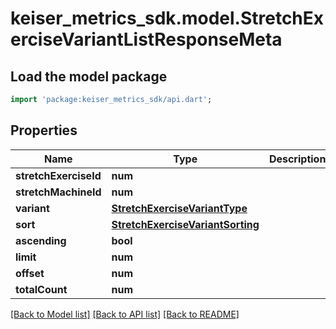 # keiser_metrics_sdk.model.StretchExerciseVariantListResponseMeta

## Load the model package
```dart
import 'package:keiser_metrics_sdk/api.dart';
```

## Properties
Name | Type | Description | Notes
------------ | ------------- | ------------- | -------------
**stretchExerciseId** | **num** |  | [optional] 
**stretchMachineId** | **num** |  | [optional] 
**variant** | [**StretchExerciseVariantType**](StretchExerciseVariantType.md) |  | [optional] 
**sort** | [**StretchExerciseVariantSorting**](StretchExerciseVariantSorting.md) |  | 
**ascending** | **bool** |  | [optional] 
**limit** | **num** |  | [optional] 
**offset** | **num** |  | [optional] 
**totalCount** | **num** |  | [optional] 

[[Back to Model list]](../README.md#documentation-for-models) [[Back to API list]](../README.md#documentation-for-api-endpoints) [[Back to README]](../README.md)


